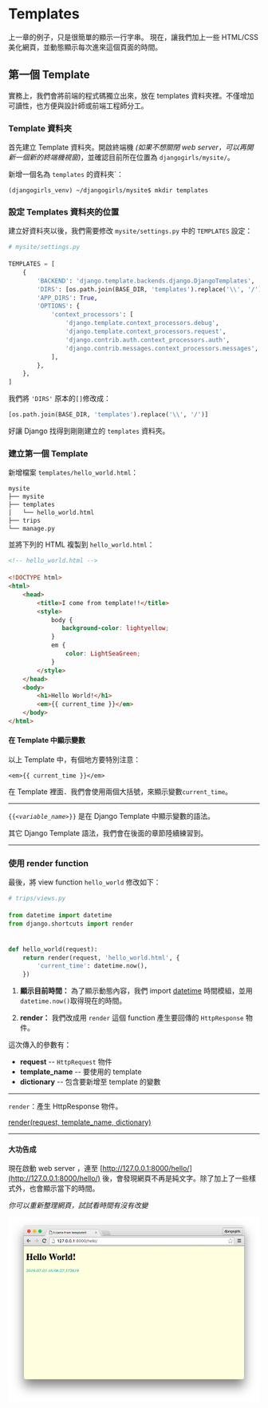 # Templates

上一章的例子，只是很簡單的顯示一行字串。
現在，讓我們加上一些 HTML/CSS 美化網頁，並動態顯示每次進來這個頁面的時間。

## 第一個 Template

實務上，我們會將前端的程式碼獨立出來，放在 templates 資料夾裡。不僅增加可讀性，也方便與設計師或前端工程師分工。

###  Template 資料夾

首先建立 Template 資料夾。開啟終端機 *(如果不想關閉 web server，可以再開新一個新的終端機視窗)*，並確認目前所在位置為 `djangogirls/mysite/`。

新增一個名為 `templates` 的資料夾`：

```
(djangogirls_venv) ~/djangogirls/mysite$ mkdir templates
```

### 設定 Templates 資料夾的位置

建立好資料夾以後，我們需要修改 `mysite/settings.py` 中的 `TEMPLATES` 設定：

```python
# mysite/settings.py

TEMPLATES = [
    {
        'BACKEND': 'django.template.backends.django.DjangoTemplates',
        'DIRS': [os.path.join(BASE_DIR, 'templates').replace('\\', '/')],
        'APP_DIRS': True,
        'OPTIONS': {
            'context_processors': [
                'django.template.context_processors.debug',
                'django.template.context_processors.request',
                'django.contrib.auth.context_processors.auth',
                'django.contrib.messages.context_processors.messages',
            ],
        },
    },
]
```

我們將 `'DIRS'` 原本的`[]`修改成：

```python
[os.path.join(BASE_DIR, 'templates').replace('\\', '/')]
```

好讓 Django 找得到剛剛建立的 `templates` 資料夾。


### 建立第一個 Template

新增檔案 `templates/hello_world.html`：

```
mysite
├── mysite
├── templates
│   └── hello_world.html
├── trips
└── manage.py
```

並將下列的 HTML 複製到 `hello_world.html`：

```html
<!-- hello_world.html -->

<!DOCTYPE html>
<html>
    <head>
        <title>I come from template!!</title>
        <style>
            body {
               background-color: lightyellow;
            }
            em {
                color: LightSeaGreen;
            }
        </style>
    </head>
    <body>
        <h1>Hello World!</h1>
        <em>{{ current_time }}</em>
    </body>
</html>
```

#### 在 Template 中顯示變數

以上 Template 中，有個地方要特別注意：

    <em>{{ current_time }}</em>

在 Template 裡面．我們會使用兩個大括號，來顯示變數`current_time`。

---

`{{`*`<variable_name>`*`}}` 是在 Django Template 中顯示變數的語法。

其它 Django Template 語法，我們會在後面的章節陸續練習到。

---


### 使用 render function

最後，將 view function `hello_world` 修改如下：

```python
# trips/views.py

from datetime import datetime
from django.shortcuts import render


def hello_world(request):
    return render(request, 'hello_world.html', {
        'current_time': datetime.now(),
    })
```
1. **顯示目前時間：**
   為了顯示動態內容，我們 import [datetime](https://docs.python.org/3/library/datetime.html) 時間模組，並用`datetime.now()`取得現在的時間。

2. **render：**
   我們改成用 `render` 這個 function 產生要回傳的 `HttpResponse` 物件。

這次傳入的參數有：

 - **request** --  `HttpRequest` 物件
 - **template_name** -- 要使用的 template
 - **dictionary** -- 包含要新增至 template 的變數

---

`render`：產生 HttpResponse 物件。

[render(request, template_name, dictionary)](https://docs.djangoproject.com/en/1.8/topics/http/shortcuts/#render)

---


#### 大功告成

現在啟動 web server ，連至 [http://127.0.0.1:8000/hello/](http://127.0.0.1:8000/hello/) 後，會發現網頁不再是純文字。除了加上了一些樣式外，也會顯示當下的時間。

*你可以重新整理網頁，試試看時間有沒有改變*

![HelloWorld From Template](./../images/hello-world-from-template.png)



